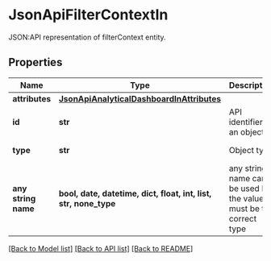 # JsonApiFilterContextIn

JSON:API representation of filterContext entity.

## Properties
Name | Type | Description | Notes
------------ | ------------- | ------------- | -------------
**attributes** | [**JsonApiAnalyticalDashboardInAttributes**](JsonApiAnalyticalDashboardInAttributes.md) |  | 
**id** | **str** | API identifier of an object | 
**type** | **str** | Object type | defaults to "filterContext"
**any string name** | **bool, date, datetime, dict, float, int, list, str, none_type** | any string name can be used but the value must be the correct type | [optional]

[[Back to Model list]](../README.md#documentation-for-models) [[Back to API list]](../README.md#documentation-for-api-endpoints) [[Back to README]](../README.md)


